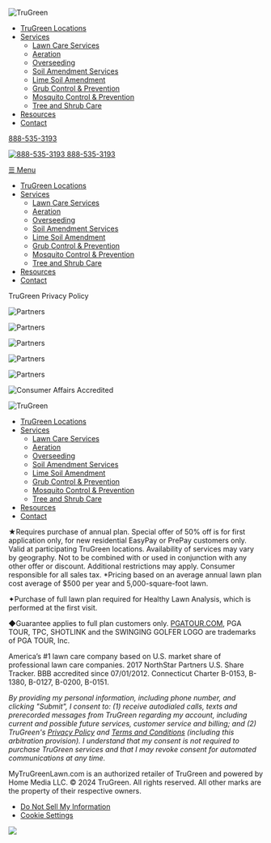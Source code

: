 ![TruGreen](https://mytrugreenlawn.com/wp-content/themes/trugreen/images/logo.png)

* [TruGreen Locations](https://mytrugreenlawn.com/locations/)
* [Services](https://mytrugreenlawn.com/services/)
    * [Lawn Care Services](https://mytrugreenlawn.com/services/lawn-care-services/)
    * [Aeration](https://mytrugreenlawn.com/services/lawn-aeration-services/)
    * [Overseeding](https://mytrugreenlawn.com/services/overseeding-lawn-care-services/)
    * [Soil Amendment Services](https://mytrugreenlawn.com/services/soil-amendment-analysis-services/)
    * [Lime Soil Amendment](https://mytrugreenlawn.com/services/lime-soil-amendment-services/)
    * [Grub Control & Prevention](https://mytrugreenlawn.com/services/grub-prevention-control-services/)
    * [Mosquito Control & Prevention](https://mytrugreenlawn.com/services/mosquito-control-and-prevention-services/)
    * [Tree and Shrub Care](https://mytrugreenlawn.com/services/tree-and-shrub-care/)
* [Resources](https://mytrugreenlawn.com/resources/)
* [Contact](https://mytrugreenlawn.com/contact/)

[888-535-3193](tel:8885353193)

 [![888-535-3193](https://mytrugreenlawn.com/wp-content/themes/trugreen/images/phone-orange.png) 888-535-3193](tel:888-535-3193)

[☰ Menu](#mobile-menu)

* [TruGreen Locations](https://mytrugreenlawn.com/locations/)
* [Services](https://mytrugreenlawn.com/services/)
    * [Lawn Care Services](https://mytrugreenlawn.com/services/lawn-care-services/)
    * [Aeration](https://mytrugreenlawn.com/services/lawn-aeration-services/)
    * [Overseeding](https://mytrugreenlawn.com/services/overseeding-lawn-care-services/)
    * [Soil Amendment Services](https://mytrugreenlawn.com/services/soil-amendment-analysis-services/)
    * [Lime Soil Amendment](https://mytrugreenlawn.com/services/lime-soil-amendment-services/)
    * [Grub Control & Prevention](https://mytrugreenlawn.com/services/grub-prevention-control-services/)
    * [Mosquito Control & Prevention](https://mytrugreenlawn.com/services/mosquito-control-and-prevention-services/)
    * [Tree and Shrub Care](https://mytrugreenlawn.com/services/tree-and-shrub-care/)
* [Resources](https://mytrugreenlawn.com/resources/)
* [Contact](https://mytrugreenlawn.com/contact/)

TruGreen Privacy Policy

![Partners](https://mytrugreenlawn.com/wp-content/themes/trugreen/images/home-top-logo-6.png)

![Partners](https://mytrugreenlawn.com/wp-content/themes/trugreen/images/home-top-logo-5.png)

![Partners](https://mytrugreenlawn.com/wp-content/themes/trugreen/images/home-top-logo-1.png)

![Partners](https://mytrugreenlawn.com/wp-content/themes/trugreen/images/home-top-logo-3.png)

![Partners](https://mytrugreenlawn.com/wp-content/themes/trugreen/images/home-top-logo-4.png)

![Consumer Affairs Accredited](https://mytrugreenlawn.com/wp-content/themes/trugreen/images/footer-badge.png)

![TruGreen](https://mytrugreenlawn.com/wp-content/themes/trugreen/images/tg-authorized-reseller.png)

* [TruGreen Locations](https://mytrugreenlawn.com/locations/)
* [Services](https://mytrugreenlawn.com/services/)
    * [Lawn Care Services](https://mytrugreenlawn.com/services/lawn-care-services/)
    * [Aeration](https://mytrugreenlawn.com/services/lawn-aeration-services/)
    * [Overseeding](https://mytrugreenlawn.com/services/overseeding-lawn-care-services/)
    * [Soil Amendment Services](https://mytrugreenlawn.com/services/soil-amendment-analysis-services/)
    * [Lime Soil Amendment](https://mytrugreenlawn.com/services/lime-soil-amendment-services/)
    * [Grub Control & Prevention](https://mytrugreenlawn.com/services/grub-prevention-control-services/)
    * [Mosquito Control & Prevention](https://mytrugreenlawn.com/services/mosquito-control-and-prevention-services/)
    * [Tree and Shrub Care](https://mytrugreenlawn.com/services/tree-and-shrub-care/)
* [Resources](https://mytrugreenlawn.com/resources/)
* [Contact](https://mytrugreenlawn.com/contact/)

★Requires purchase of annual plan. Special offer of 50% off is for first application only, for new residential EasyPay or PrePay customers only. Valid at participating TruGreen locations. Availability of services may vary by geography. Not to be combined with or used in conjunction with any other offer or discount. Additional restrictions may apply. Consumer responsible for all sales tax. \*Pricing based on an average annual lawn plan cost average of $500 per year and 5,000-square-foot lawn.

✦Purchase of full lawn plan required for Healthy Lawn Analysis, which is performed at the first visit.

◆Guarantee applies to full plan customers only. [PGATOUR.COM](https://www.pgatour.com/), PGA TOUR, TPC, SHOTLINK and the SWINGING GOLFER LOGO are trademarks of PGA TOUR, Inc.

America’s #1 lawn care company based on U.S. market share of professional lawn care companies. 2017 NorthStar Partners U.S. Share Tracker. BBB accredited since 07/01/2012. Connecticut Charter B-0153, B-1380, B-0127, B-0200, B-0151.

_By providing my personal information, including phone number, and clicking "Submit", I consent to: (1) receive autodialed calls, texts and prerecorded messages from TruGreen regarding my account, including current and possible future services, customer service and billing; and (2) TruGreen's [Privacy Policy](https://mytrugreenlawn.com/privacy-policy/) and [Terms and Conditions](https://mytrugreenlawn.com/terms-and-conditions/) (including this arbitration provision). I understand that my consent is not required to purchase TruGreen services and that I may revoke consent for automated communications at any time._

MyTruGreenLawn.com is an authorized retailer of TruGreen and powered by Home Media LLC. © 2024 TruGreen. All rights reserved. All other marks are the property of their respective owners.

* [Do Not Sell My Information](https://privacyportal.onetrust.com/webform/b120638d-a94e-4643-abb9-0f63a17cb2b7/a6ebde9e-95f0-45ae-8de7-97335a80a298)
* [Cookie Settings](#)

![](http://api.trustedform.com/ns.gif)